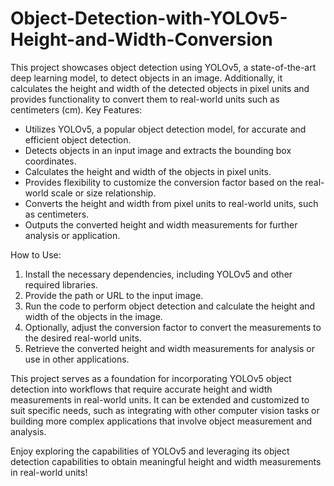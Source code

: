 # Object-Detection-with-YOLOv5-Height-and-Width-Conversion
This project showcases object detection using YOLOv5, a state-of-the-art deep learning model, to detect objects in an image. Additionally, it calculates the height and width of the detected objects in pixel units and provides functionality to convert them to real-world units such as centimeters (cm).
Key Features:
- Utilizes YOLOv5, a popular object detection model, for accurate and efficient object detection.
- Detects objects in an input image and extracts the bounding box coordinates.
- Calculates the height and width of the objects in pixel units.
- Provides flexibility to customize the conversion factor based on the real-world scale or size relationship.
- Converts the height and width from pixel units to real-world units, such as centimeters.
- Outputs the converted height and width measurements for further analysis or application.

How to Use:
1. Install the necessary dependencies, including YOLOv5 and other required libraries.
2. Provide the path or URL to the input image.
3. Run the code to perform object detection and calculate the height and width of the objects in the image.
4. Optionally, adjust the conversion factor to convert the measurements to the desired real-world units.
5. Retrieve the converted height and width measurements for analysis or use in other applications.

This project serves as a foundation for incorporating YOLOv5 object detection into workflows that require accurate height and width measurements in real-world units. It can be extended and customized to suit specific needs, such as integrating with other computer vision tasks or building more complex applications that involve object measurement and analysis.

Enjoy exploring the capabilities of YOLOv5 and leveraging its object detection capabilities to obtain meaningful height and width measurements in real-world units!
